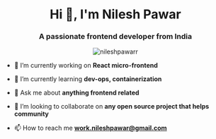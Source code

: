 <h1 align="center">Hi 👋, I'm Nilesh Pawar</h1>
<h3 align="center">A passionate frontend developer from India</h3>

<p align="center"> <img src="https://komarev.com/ghpvc/?username=nileshpawarr&label=Profile%20views&color=0e75b6&style=flat" alt="nileshpawarr" /> </p>

- 🔭 I’m currently working on **React micro-frontend**

- 🌱 I’m currently learning **dev-ops, containerization**

- 💬 Ask me about **anything frontend related**

- 🤝 I’m looking to collaborate on **any open source project that helps community**

- 📫 How to reach me **work.nileshpawar@gmail.com**


